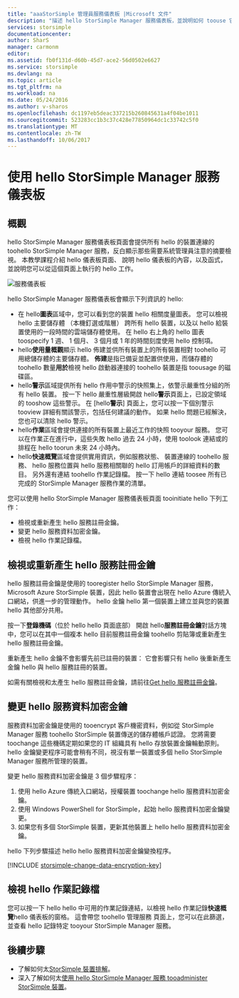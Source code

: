 ```yaml
---
title: "aaaStorSimple 管理員服務儀表板 |Microsoft 文件"
description: "描述 hello StorSimple Manager 服務儀表板，並說明如何 toouse 它讓 StorSimple 方案 toomonitor hello 健全狀況。"
services: storsimple
documentationcenter: 
author: SharS
manager: carmonm
editor: 
ms.assetid: fb0f131d-d60b-45d7-ace2-56d0502e6627
ms.service: storsimple
ms.devlang: na
ms.topic: article
ms.tgt_pltfrm: na
ms.workload: na
ms.date: 05/24/2016
ms.author: v-sharos
ms.openlocfilehash: dc1197eb5deac337215b260845631a4f04be1011
ms.sourcegitcommit: 523283cc1b3c37c428e77850964dc1c33742c5f0
ms.translationtype: MT
ms.contentlocale: zh-TW
ms.lasthandoff: 10/06/2017
---
```

# <a name="use-hello-storsimple-manager-service-dashboard"></a>使用 hello StorSimple Manager 服務儀表板
## <a name="overview"></a>概觀
hello StorSimple Manager 服務儀表板頁面會提供所有 hello 的裝置連線的 toohello StorSimple Manager 服務，反白顯示那些需要系統管理員注意的摘要檢視。 本教學課程介紹 hello 儀表板頁面、 說明 hello 儀表板的內容，以及函式，並說明您可以從這個頁面上執行的 hello 工作。

![服務儀表板](./media/storsimple-service-dashboard/HCS_ServiceDashboard.png)

hello StorSimple Manager 服務儀表板會顯示下列資訊的 hello:

* 在 hello**圖表**區域中，您可以看到您的裝置 hello 相關度量圖表。 您可以檢視 hello 主要儲存體 （本機釘選或階層） 跨所有 hello 裝置，以及以 hello 給裝置使用的一段時間的雲端儲存體使用。 在 hello 右上角的 hello 圖表 toospecify 1 週、 1 個月、 3 個月或 1 年的時間刻度使用 hello 控制項。
* hello**使用量概觀**顯示 hello 佈建並供所有裝置上的所有裝置相對 toohello 可用總儲存體的主要儲存體。 **佈建**是指已備妥並配置供使用，而儲存體的 toohello 數量**用於**檢視 hello 啟動器連接的 toohello 裝置是指 toousage 的磁碟區。
* hello**警示**區域提供所有 hello 作用中警示的快照集上，依警示嚴重性分組的所有 hello 裝置。 按一下 hello 嚴重性層級開啟 hello**警示**頁面上，已設定領域的 tooshow 這些警示。 在 [hello**警示**] 頁面上，您可以按一下個別警示 tooview 詳細有關該警示，包括任何建議的動作。 如果 hello 問題已經解決，您也可以清除 hello 警示。
* hello**作業**區域會提供連接的所有裝置上最近工作的快照 tooyour 服務。 您可以在作業正在進行中，這些失敗 hello 過去 24 小時，使用 toolook 連結或的排程在 hello toorun 未來 24 小時內。
* hello**快速概覽**區域會提供實用資訊，例如服務狀態、 裝置連線的 toohello 服務、 hello 服務位置與 hello 服務相關聯的 hello 訂用帳戶的詳細資料的數目。 另外還有連結 toohello 作業記錄檔。 按一下 hello 連結 toosee 所有已完成的 StorSimple Manager 服務作業的清單。

您可以使用 hello StorSimple Manager 服務儀表板頁面 tooinitiate hello 下列工作：

* 檢視或重新產生 hello 服務註冊金鑰。
* 變更 hello 服務資料加密金鑰。
* 檢視 hello 作業記錄檔。

## <a name="view-or-regenerate-hello-service-registration-key"></a>檢視或重新產生 hello 服務註冊金鑰
hello 服務註冊金鑰是使用的 tooregister hello StorSimple Manager 服務，Microsoft Azure StorSimple 裝置，因此 hello 裝置會出現在 hello Azure 傳統入口網站，供進一步的管理動作。 hello 金鑰 hello 第一個裝置上建立並與您的裝置 hello 其他部分共用。

按一下**登錄機碼**（位於 hello hello 頁面底部） 開啟 hello**服務註冊金鑰**對話方塊中，您可以在其中一個複本 hello 目前服務註冊金鑰 toohello 剪貼簿或重新產生 hello 服務註冊金鑰。

重新產生 hello 金鑰不會影響先前已註冊的裝置： 它會影響只有 hello 後重新產生金鑰 hello 與 hello 服務註冊的裝置。

如需有關檢視和太產生 hello 服務註冊金鑰，請前往[Get hello 服務註冊金鑰](storsimple-manage-service.md#get-the-service-registration-key)。

## <a name="change-hello-service-data-encryption-key"></a>變更 hello 服務資料加密金鑰
服務資料加密金鑰是使用的 tooencrypt 客戶機密資料，例如從 StorSimple Manager 服務 toohello StorSimple 裝置傳送的儲存體帳戶認證。 您將需要 toochange 這些機碼定期如果您的 IT 組織具有 hello 存放裝置金鑰輪動原則。 hello 金鑰變更程序可能會稍有不同，視沒有單一裝置或多個 hello StorSimple Manager 服務所管理的裝置。

變更 hello 服務資料加密金鑰是 3 個步驟程序：

1. 使用 hello Azure 傳統入口網站，授權裝置 toochange hello 服務資料加密金鑰。
2. 使用 Windows PowerShell for StorSimple，起始 hello 服務資料加密金鑰變更。
3. 如果您有多個 StorSimple 裝置，更新其他裝置上 hello hello 服務資料加密金鑰。

hello 下列步驟描述 hello hello 服務資料加密金鑰變換程序。

[!INCLUDE [storsimple-change-data-encryption-key](../../includes/storsimple-change-data-encryption-key.md)]

## <a name="view-hello-operations-logs"></a>檢視 hello 作業記錄檔
您可以按一下 hello hello 中可用的作業記錄連結，以檢視 hello 作業記錄**快速概覽**hello 儀表板的窗格。 這會帶您 toohello 管理服務 頁面上，您可以在此篩選，並查看 hello 記錄特定 tooyour StorSimple Manager 服務。

## <a name="next-steps"></a>後續步驟
* 了解如何太[StorSimple 裝置排解](storsimple-troubleshoot-operational-device.md)。
* 深入了解如何太[使用 hello StorSimple Manager 服務 tooadminister StorSimple 裝置](storsimple-manager-service-administration.md)。


